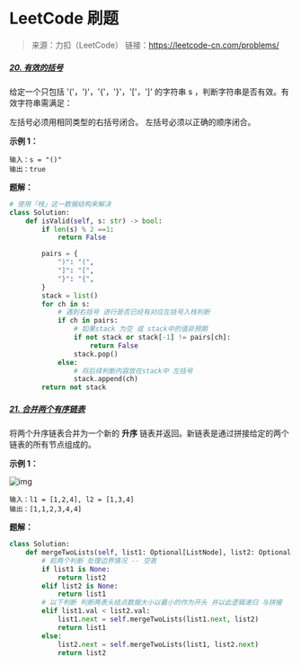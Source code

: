 # LeetCode 刷题

> 来源：力扣（LeetCode）
> 链接：https://leetcode-cn.com/problems/

##### [20. 有效的括号](https://leetcode-cn.com/problems/valid-parentheses/)

给定一个只包括 '('，')'，'{'，'}'，'['，']' 的字符串 s ，判断字符串是否有效。有效字符串需满足：

左括号必须用相同类型的右括号闭合。
左括号必须以正确的顺序闭合。

**示例 1：**

```
输入：s = "()"
输出：true
```

**题解：**

```python
# 使用「栈」这一数据结构来解决 
class Solution:
    def isValid(self, s: str) -> bool:
        if len(s) % 2 ==1:
            return False

        pairs = {
            ")": "(",
            "]": "[",
            "}": "{",
        }
        stack = list()
        for ch in s:
            # 遇到右括号 进行是否已经有对应左括号入栈判断
            if ch in pairs:     
                # 如果stack 为空 或 stack中的值非预期
                if not stack or stack[-1] != pairs[ch]:
                    return False
                stack.pop()
            else:
                # 将后续判断内容放在stack中 左括号
                stack.append(ch)    
        return not stack
```

##### [21. 合并两个有序链表](https://leetcode-cn.com/problems/merge-two-sorted-lists/)

将两个升序链表合并为一个新的 **升序** 链表并返回。新链表是通过拼接给定的两个链表的所有节点组成的。 

**示例 1：**

![img](https://assets.leetcode.com/uploads/2020/10/03/merge_ex1.jpg)

```
输入：l1 = [1,2,4], l2 = [1,3,4]
输出：[1,1,2,3,4,4]
```

**题解：**

```Python
class Solution:
    def mergeTwoLists(self, list1: Optional[ListNode], list2: Optional[ListNode]) -> Optional[ListNode]:
        # 前两个判断 处理边界情况 -- 空表
        if list1 is None:
            return list2
        elif list2 is None:
            return list1
        # 以下判断 判断两表头结点数据大小以最小的作为开头 并以此逻辑递归 与拼接
        elif list1.val < list2.val:
            list1.next = self.mergeTwoLists(list1.next, list2)
            return list1
        else:
            list2.next = self.mergeTwoLists(list1, list2.next)
            return list2

```

